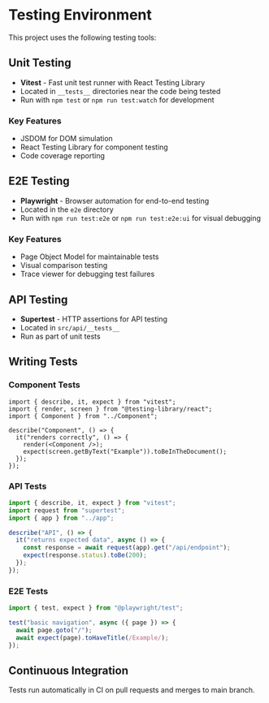 # Testing Environment

This project uses the following testing tools:

## Unit Testing

- **Vitest** - Fast unit test runner with React Testing Library
- Located in `__tests__` directories near the code being tested
- Run with `npm test` or `npm run test:watch` for development

### Key Features

- JSDOM for DOM simulation
- React Testing Library for component testing
- Code coverage reporting

## E2E Testing

- **Playwright** - Browser automation for end-to-end testing
- Located in the `e2e` directory
- Run with `npm run test:e2e` or `npm run test:e2e:ui` for visual debugging

### Key Features

- Page Object Model for maintainable tests
- Visual comparison testing
- Trace viewer for debugging test failures

## API Testing

- **Supertest** - HTTP assertions for API testing
- Located in `src/api/__tests__`
- Run as part of unit tests

## Writing Tests

### Component Tests

```tsx
import { describe, it, expect } from "vitest";
import { render, screen } from "@testing-library/react";
import { Component } from "../Component";

describe("Component", () => {
  it("renders correctly", () => {
    render(<Component />);
    expect(screen.getByText("Example")).toBeInTheDocument();
  });
});
```

### API Tests

```ts
import { describe, it, expect } from "vitest";
import request from "supertest";
import { app } from "../app";

describe("API", () => {
  it("returns expected data", async () => {
    const response = await request(app).get("/api/endpoint");
    expect(response.status).toBe(200);
  });
});
```

### E2E Tests

```ts
import { test, expect } from "@playwright/test";

test("basic navigation", async ({ page }) => {
  await page.goto("/");
  await expect(page).toHaveTitle(/Example/);
});
```

## Continuous Integration

Tests run automatically in CI on pull requests and merges to main branch.
